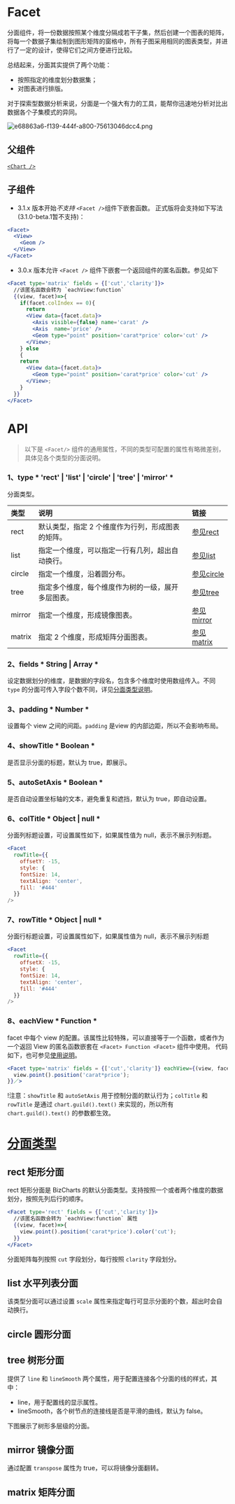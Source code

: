 
# Facet
分面组件，将一份数据按照某个维度分隔成若干子集，然后创建一个图表的矩阵，将每一个数据子集绘制到图形矩阵的窗格中，所有子图采用相同的图表类型，并进行了一定的设计，使得它们之间方便进行比较。

总结起来，分面其实提供了两个功能：
- 按照指定的维度划分数据集；
- 对图表进行排版。


对于探索型数据分析来说，分面是一个强大有力的工具，能帮你迅速地分析对比出数据各个子集模式的异同。

![e68863a6-f139-444f-a800-75613046dcc4.png](https://gw.alipayobjects.com/zos/rmsportal/HlUJdjfYCEeeOKsBREnp.png)

<span id="shuoming"></span>

## 父组件
[`<Chart />`](chart.md) 

## 子组件
- 3.1.x 版本开始*不支持* `<Facet />`组件下嵌套函数。
正式版将会支持如下写法(3.1.0-beta.1暂不支持)：
```jsx
<Facet>
  <View>
    <Geom />
  </View>
</Facet>
```
- 3.0.x 版本允许 `<Facet />` 组件下嵌套一个返回组件的匿名函数。参见如下
```jsx
<Facet type='matrix' fields = {['cut','clarity']}>
  //该匿名函数会转为 `eachView:function`
  {(view, facet)=>{
    if(facet.colIndex == 0){
	  return
	  <View data={facet.data}>
		<Axis visible={false} name='carat' />
		<Axis  name='price' />
		<Geom type="point" position='carat*price' color='cut' />
	  </View>;
	} else
	{
	return
	  <View data={facet.data}>
	    <Geom type="point" position='carat*price' color='cut' />
	  </View>;
	}
  }}
</Facet>
```

# API
>以下是 `<Facet/>` 组件的通用属性，不同的类型可配置的属性有略微差别，具体见各个类型的分面说明。

### 1、type 	* 'rect' | 'list' | 'circle' | 'tree' | 'mirror' *
分面类型。

|类型	|说明| 链接|
|  :--  |  :--  | :--|
|rect	|默认类型，指定 2 个维度作为行列，形成图表的矩阵。| [参见rect](#rect) |
|list	|指定一个维度，可以指定一行有几列，超出自动换行。| [参见list](#list) |
|circle	|指定一个维度，沿着圆分布。| [参见circle](#circle) |
|tree	|指定多个维度，每个维度作为树的一级，展开多层图表。| [参见tree](#tree) |
|mirror	|指定一个维度，形成镜像图表。| [参见mirror](#mirror) |
|matrix	|指定 2 个维度，形成矩阵分面图表。| [参见matrix](#matrix) |

### 2、fields 	* String | Array *
设定数据划分的维度，是数据的字段名，包含多个维度时使用数组传入。不同 `type` 的分面可传入字段个数不同，详见[分面类型说明](#facetType)。

### 3、padding 	* Number *
设置每个 view 之间的间距。`padding` 是view 的内部边距，所以不会影响布局。

### 4、showTitle 	* Boolean *
是否显示分面的标题，默认为 true，即展示。

### 5、autoSetAxis 	* Boolean *
是否自动设置坐标轴的文本，避免重复和遮挡，默认为 true，即自动设置。

### 6、colTitle 	* Object | null *
分面列标题设置，可设置属性如下，如果属性值为 null，表示不展示列标题。
```jsx
<Facet
  rowTitle={{
	offsetY: -15,
	style: {
	fontSize: 14,
	textAlign: 'center',
	fill: '#444'
  }}
/>
```

### 7、rowTitle 	* Object | null *
分面行标题设置，可设置属性如下，如果属性值为 null，表示不展示列标题
```jsx
<Facet
  rowTitle={{
	offsetX: -15,
	style: {
	fontSize: 14,
	textAlign: 'center',
	fill: '#444'
  }}
/>
```

### 8、eachView 	* Function *
facet 中每个 view 的配置。该属性比较特殊，可以直接等于一个函数，或者作为一个返回 View 的匿名函数嵌套在 `<Facet> Function <Facet>` 组件中使用。
代码如下，也可参见[使用说明](#shuoming)。
```jsx
<Facet type='matrix' fields = {['cut','clarity']} eachView={(view, facet) => {
  view.point().position('carat*price');
}}／>
```

!注意：`showTitle` 和 `autoSetAxis` 用于控制分面的默认行为；`colTitle` 和 `rowTitle` 是通过 `chart.guild().text()` 来实现的，所以所有 `chart.guild().text()` 的参数都生效。

<span id="facetType"></span>
# [分面类型](#facetType)

<span id="rect"></span>
## rect 矩形分面
rect 矩形分面是 BizCharts 的默认分面类型。支持按照一个或者两个维度的数据划分，按照先列后行的顺序。
```jsx
<Facet type='rect' fields = {['cut','clarity']}>
  //该匿名函数会转为 `eachView:function` 属性
  {(view, facet)=>{
    view.point().position('carat*price').color('cut');
  }}
</Facet>
```
分面矩阵每列按照 `cut` 字段划分，每行按照 `clarity` 字段划分。

<span id="list"></span>
## list 水平列表分面
该类型分面可以通过设置 `scale` 属性来指定每行可显示分面的个数，超出时会自动换行。

<span id="circle"></span>
## circle 圆形分面

<span id="tree"></span>
## tree 树形分面
提供了 `line` 和 `lineSmooth` 两个属性，用于配置连接各个分面的线的样式，其中：

- line，用于配置线的显示属性。
- lineSmooth，各个树节点的连接线是否是平滑的曲线，默认为 false。

下图展示了树形多层级的分面。

<span id="mirror"></span>
## mirror 镜像分面
通过配置 `transpose` 属性为 true，可以将镜像分面翻转。

<span id="matrix"></span>
## matrix 矩阵分面
